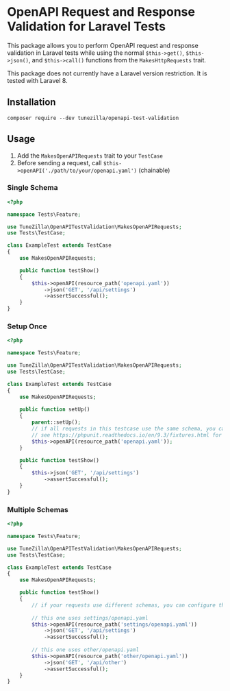 # OpenAPI Request and Response Validation for Laravel Tests

This package allows you to perform OpenAPI request and response validation in Laravel tests while using
the normal `$this->get()`, `$this->json()`, and `$this->call()` functions from the `MakesHttpRequests` trait.

This package does not currently have a Laravel version restriction. It is tested with Laravel 8.

## Installation

`composer require --dev tunezilla/openapi-test-validation`

## Usage

1. Add the `MakesOpenAPIRequests` trait to your `TestCase`
2. Before sending a request, call `$this->openAPI('./path/to/your/openapi.yaml')` (chainable)

### Single Schema

```php
<?php

namespace Tests\Feature;

use TuneZilla\OpenAPITestValidation\MakesOpenAPIRequests;
use Tests\TestCase;

class ExampleTest extends TestCase
{
    use MakesOpenAPIRequests;

    public function testShow()
    {
        $this->openAPI(resource_path('openapi.yaml'))
            ->json('GET', '/api/settings')
            ->assertSuccessful();
    }
}
```

### Setup Once

```php
<?php

namespace Tests\Feature;

use TuneZilla\OpenAPITestValidation\MakesOpenAPIRequests;
use Tests\TestCase;

class ExampleTest extends TestCase
{
    use MakesOpenAPIRequests;
    
    public function setUp()
    {
        parent::setUp();
        // if all requests in this testcase use the same schema, you can configure it once in `setUp`
        // see https://phpunit.readthedocs.io/en/9.3/fixtures.html for information about `setUp`
        $this->openAPI(resource_path('openapi.yaml'));
    }

    public function testShow()
    {
        $this->json('GET', '/api/settings')
            ->assertSuccessful();
    }
}
```

### Multiple Schemas

```php
<?php

namespace Tests\Feature;

use TuneZilla\OpenAPITestValidation\MakesOpenAPIRequests;
use Tests\TestCase;

class ExampleTest extends TestCase
{
    use MakesOpenAPIRequests;

    public function testShow()
    {
        // if your requests use different schemas, you can configure them as needed
        
        // this one uses settings/openapi.yaml
        $this->openAPI(resource_path('settings/openapi.yaml'))
            ->json('GET', '/api/settings')
            ->assertSuccessful();
            
        // this one uses other/openapi.yaml
        $this->openAPI(resource_path('other/openapi.yaml'))
            ->json('GET', '/api/other')
            ->assertSuccessful();
    }
}
```
